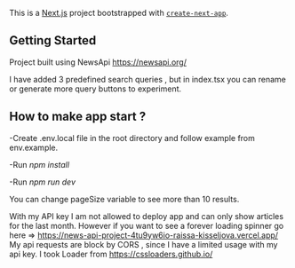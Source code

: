This is a [Next.js](https://nextjs.org/) project bootstrapped with [`create-next-app`](https://github.com/vercel/next.js/tree/canary/packages/create-next-app).

## Getting Started
Project built using NewsApi https://newsapi.org/


I have added 3 predefined search queries , but in index.tsx you can rename or generate more query buttons to experiment. 

## How to make app start ? 
-Create .env.local file in the root directory and follow example from env.example.

-Run *npm install*

-Run *npm run dev*

You can change pageSize variable to see more than 10 results.

With my API key I am not allowed to deploy app and can only show articles for the last month. 
However if you want to see a forever loading spinner go here => https://news-api-project-4tu9yw6io-raissa-kisseljova.vercel.app/ 
My api requests are block by CORS , since I have a limited usage with my api key.
I took Loader from https://cssloaders.github.io/
